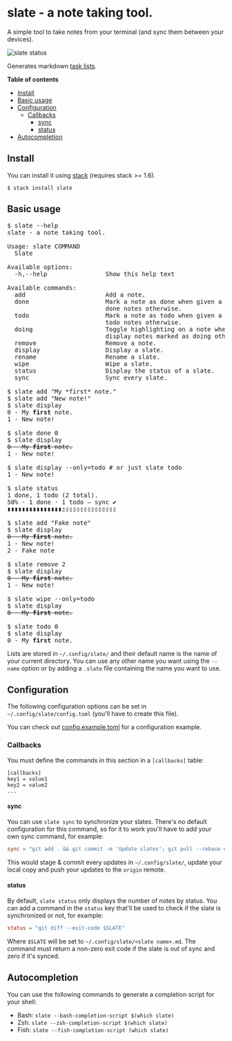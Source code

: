 # slate - a note taking tool.

A simple tool to take notes from your terminal (and sync them between your devices).

![`slate status`](https://user-images.githubusercontent.com/634827/51380042-13144400-1b11-11e9-846f-114ee282c29c.png)

Generates markdown [task lists](https://help.github.com/articles/about-task-lists/).

**Table of contents**

 - [Install](#install)
 - [Basic usage](#basic-usage)
 - [Configuration](#configuration)
    - [Callbacks](#callbacks)
      - [sync](#sync)
      - [status](#status)
 - [Autocompletion](#autocompletion)

## Install

You can install it using [stack](https://docs.haskellstack.org/) (requires stack >= 1.6).

```shell
$ stack install slate
```

## Basic usage

<pre>
$ slate --help
slate - a note taking tool.

Usage: slate COMMAND
  Slate

Available options:
  -h,--help                Show this help text

Available commands:
  add                      Add a note.
  done                     Mark a note as done when given a note ID, display
                           done notes otherwise.
  todo                     Mark a note as todo when given a note ID, display
                           todo notes otherwise.
  doing                    Toggle highlighting on a note when given a note ID,
                           display notes marked as doing otherwise.
  remove                   Remove a note.
  display                  Display a slate.
  rename                   Rename a slate.
  wipe                     Wipe a slate.
  status                   Display the status of a slate.
  sync                     Sync every slate.

$ slate add "My *first* note."
$ slate add "New note!"
$ slate display
0 - My <b>first</b> note.
1 - New note!

$ slate done 0
$ slate display
<s>0 - My <b>first</b> note.</s>
1 - New note!

$ slate display --only=todo # or just slate todo
1 - New note!

$ slate status
1 done, 1 todo (2 total).
50% · 1 done · 1 todo — sync ✔
▮▮▮▮▮▮▮▮▮▮▮▮▮▮▮▯▯▯▯▯▯▯▯▯▯▯▯▯▯▯

$ slate add "Fake note"
$ slate display
<s>0 - My <b>first</b> note.</s>
1 - New note!
2 - Fake note

$ slate remove 2
$ slate display
<s>0 - My <b>first</b> note.</s>
1 - New note!

$ slate wipe --only=todo
$ slate display
<s>0 - My <b>first</b> note.</s>

$ slate todo 0
$ slate display
0 - My <b>first</b> note.
</pre>

Lists are stored in `~/.config/slate/` and their default name is the name of your current directory. You can use any other name you want using the `--name` option or by adding a `.slate` file containing the name you want to use.

## Configuration

The following configuration options can be set in `~/.config/slate/config.toml` (you'll have to create this file).

You can check out [config.example.toml](https://github.com/evuez/slate/blob/main/config.example.toml) for a configuration example.

### Callbacks

You must define the commands in this section in a `[callbacks]` table:

```
[callbacks]
key1 = value1
key2 = value2
...
```

#### sync

You can use `slate sync` to synchronize your slates. There's no default configuration for this command, so for it to work you'll have to add your own sync command, for example:

```toml
sync = "git add . && git commit -m 'Update slates'; git pull --rebase origin main && git push origin main"
```

This would stage & commit every updates in `~/.config/slate/`, update your local copy and push your updates to the `origin` remote.

#### status

By default, `slate status` only displays the number of notes by status. You can add a command in the `status` key that'll be used to check if the slate is synchronized or not, for example:

```toml
status = "git diff --exit-code $SLATE"
```

Where `$SLATE` will be set to `~/.config/slate/<slate name>.md`. The command must return a non-zero exit code if the slate is out of sync and zero if it's synced.

## Autocompletion

You can use the following commands to generate a completion script for your shell:

  - Bash: `slate --bash-completion-script $(which slate)`
  - Zsh: `slate --zsh-completion-script $(which slate)`
  - Fish: `slate --fish-completion-script (which slate)`
